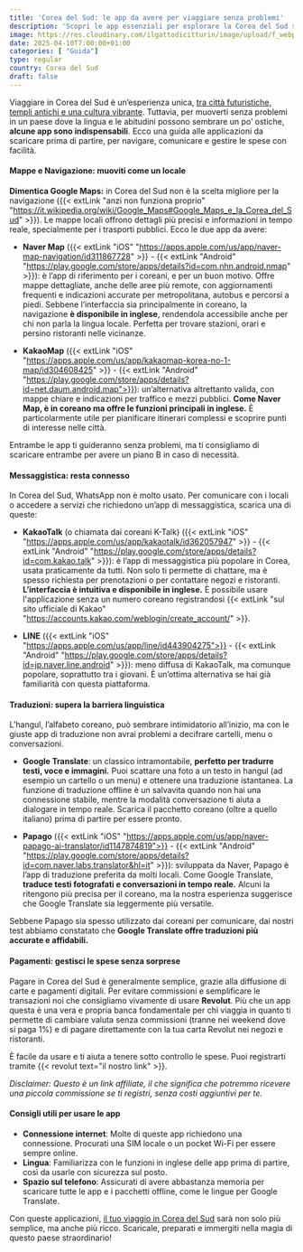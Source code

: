 ```yaml
---
title: 'Corea del Sud: le app da avere per viaggiare senza problemi'
description: 'Scopri le app essenziali per esplorare la Corea del Sud senza intoppi: da mappe e traduzioni a messaggistica e pagamenti, ecco tutto ciò che ti serve per un viaggio fluido e indimenticabile.'
image: https://res.cloudinary.com/ilgattodicitturin/image/upload/f_webp/v1684676730/Articoli/Corea/app-corea-del-sud_immqia.jpg
date: 2025-04-10T7:00:00+01:00
categories: [ "Guida"]
type: regular  
country: Corea del Sud 
draft: false
---
```


Viaggiare in Corea del Sud è un’esperienza unica, [tra città futuristiche, templi antichi e una cultura vibrante](/blog/seoul-cosa-vedere-4-giorni-itinerario-completo). Tuttavia, per muoverti senza problemi in un paese dove la lingua e le abitudini possono sembrare un po’ ostiche, **alcune app sono indispensabili**. Ecco una guida alle applicazioni da scaricare prima di partire, per navigare, comunicare e gestire le spese con facilità.

#### Mappe e Navigazione: muoviti come un locale

**Dimentica Google Maps:** in Corea del Sud non è la scelta migliore per la navigazione ({{< extLink "anzi non funziona proprio" "https://it.wikipedia.org/wiki/Google_Maps#Google_Maps_e_la_Corea_del_Sud" >}}). Le mappe locali offrono dettagli più precisi e informazioni in tempo reale, specialmente per i trasporti pubblici. Ecco le due app da avere:

- **Naver Map** ({{< extLink "iOS" "https://apps.apple.com/us/app/naver-map-navigation/id311867728" >}} - {{< extLink "Android" "https://play.google.com/store/apps/details?id=com.nhn.android.nmap" >}}): è l’app di riferimento per i coreani, e per un buon motivo. Offre mappe dettagliate, anche delle aree più remote, con aggiornamenti frequenti e indicazioni accurate per metropolitana, autobus e percorsi a piedi. Sebbene l’interfaccia sia principalmente in coreano, la navigazione **è disponibile in inglese**, rendendola accessibile anche per chi non parla la lingua locale. Perfetta per trovare stazioni, orari e persino ristoranti nelle vicinanze.

- **KakaoMap** ({{< extLink "iOS" "https://apps.apple.com/us/app/kakaomap-korea-no-1-map/id304608425" >}} - {{< extLink "Android" "https://play.google.com/store/apps/details?id=net.daum.android.map">}}): un’alternativa altrettanto valida, con mappe chiare e indicazioni per traffico e mezzi pubblici. **Come Naver Map, è in coreano ma offre le funzioni principali in inglese.** È particolarmente utile per pianificare itinerari complessi e scoprire punti di interesse nelle città.

Entrambe le app ti guideranno senza problemi, ma ti consigliamo di scaricare entrambe per avere un piano B in caso di necessità.

#### Messaggistica: resta connesso
In Corea del Sud, WhatsApp non è molto usato. Per comunicare con i locali o accedere a servizi che richiedono un’app di messaggistica, scarica una di queste:

- **KakaoTalk** (o chiamata dai coreani K-Talk) ({{< extLink "iOS" "https://apps.apple.com/us/app/kakaotalk/id362057947" >}} - {{< extLink "Android" "https://play.google.com/store/apps/details?id=com.kakao.talk" >}}): è l’app di messaggistica più popolare in Corea, usata praticamente da tutti. Non solo ti permette di chattare, ma è spesso richiesta per prenotazioni o per contattare negozi e ristoranti. **L’interfaccia è intuitiva e disponibile in inglese.**
È possibile usare l'applicazione senza un numero coreano registrandosi {{< extLink "sul sito ufficiale di Kakao" "https://accounts.kakao.com/weblogin/create_account/" >}}.

- **LINE** ({{< extLink "iOS" "https://apps.apple.com/us/app/line/id443904275">}} - {{< extLink "Android" "https://play.google.com/store/apps/details?id=jp.naver.line.android" >}}): meno diffusa di KakaoTalk, ma comunque popolare, soprattutto tra i giovani. È un’ottima alternativa se hai già familiarità con questa piattaforma.

#### Traduzioni: supera la barriera linguistica
L’hangul, l’alfabeto coreano, può sembrare intimidatorio all’inizio, ma con le giuste app di traduzione non avrai problemi a decifrare cartelli, menu o conversazioni.

- **Google Translate**: un classico intramontabile, **perfetto per tradurre testi, voce e immagini.** Puoi scattare una foto a un testo in hangul (ad esempio un cartello o un menu) e ottenere una traduzione istantanea. La funzione di traduzione offline è un salvavita quando non hai una connessione stabile, mentre la modalità conversazione ti aiuta a dialogare in tempo reale. Scarica il pacchetto coreano (oltre a quello italiano) prima di partire per essere pronto.

- **Papago** ({{< extLink "iOS" "https://apps.apple.com/us/app/naver-papago-ai-translator/id1147874819">}} - {{< extLink "Android" "https://play.google.com/store/apps/details?id=com.naver.labs.translator&hl=it" >}}): sviluppata da Naver, Papago è l’app di traduzione preferita da molti locali. Come Google Translate, **traduce testi fotografati e conversazioni in tempo reale.** Alcuni la ritengono più precisa per il coreano, ma la nostra esperienza suggerisce che Google Translate sia leggermente più versatile. 

Sebbene Papago sia spesso utilizzato dai coreani per comunicare, dai nostri test abbiamo constatato che **Google Translate offre traduzioni più accurate e affidabili.**

#### Pagamenti: gestisci le spese senza sorprese
Pagare in Corea del Sud è generalmente semplice, grazie alla diffusione di carte e pagamenti digitali. Per evitare commissioni e semplificare le transazioni noi che consigliamo vivamente di usare **Revolut**. Più che un app questa è una vera e propria banca fondamentale per chi viaggia in quanto ti permette di cambiare valuta senza commissioni (tranne nei weekend dove si paga 1%) e di pagare direttamente con la tua carta Revolut nei negozi e ristoranti. 

È facile da usare e ti aiuta a tenere sotto controllo le spese. Puoi registrarti tramite {{< revolut text="il nostro link" >}}.

*Disclaimer: Questo è un link affiliate, il che significa che potremmo ricevere una piccola commissione se ti registri, senza costi aggiuntivi per te.*

#### Consigli utili per usare le app
- **Connessione internet**: Molte di queste app richiedono una connessione. Procurati una SIM locale o un pocket Wi-Fi per essere sempre online.
- **Lingua**: Familiarizza con le funzioni in inglese delle app prima di partire, così da usarle con sicurezza sul posto.
- **Spazio sul telefono**: Assicurati di avere abbastanza memoria per scaricare tutte le app e i pacchetti offline, come le lingue per Google Translate.

Con queste applicazioni, [il tuo viaggio in Corea del Sud](/blog/seoul-cosa-vedere-4-giorni-itinerario-completo) sarà non solo più semplice, ma anche più ricco. Scaricale, preparati e immergiti nella magia di questo paese straordinario!